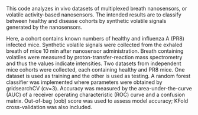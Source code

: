 This code analyzes in vivo datasets of multiplexed breath nanosensors, or volatile activity-based nanosensors. 
The intended results are to classify between healthy and disease cohorts by synthetic volatile signals generated by the nanosensors.

Here, a cohort contains known numbers of healthy and influenza A (PR8) infected mice. 
Synthetic volatile signals were collected from the exhaled breath of mice 10 min after nanosensor administration. 
Breath containing volatiles were measured by proton-transfer-reaction mass spectrometry and thus the values indicate intensities. 
Two datasets from independent mice cohorts were collected, each containing healthy and PR8 mice. 
One dataset is used as training and the other is used as testing. 
A random forest classifier was implemented where parameters were obtained by gridsearchCV (cv=3).
Accuracy was measured by the area-under-the-curve (AUC) of a receiver operating characteristic (ROC) curve and a confusion matrix. 
Out-of-bag (oob) score was used to assess model accuracy; KFold cross-validation was also included. 
